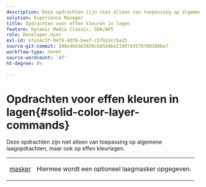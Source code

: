 ```yaml
---
description: Deze opdrachten zijn niet alleen van toepassing op algemene laagopdrachten, maar ook op effen kleurlagen.
solution: Experience Manager
title: Opdrachten voor effen kleuren in lagen
feature: Dynamic Media Classic, SDK/API
role: Developer,User
exl-id: e7a14c5f-9479-4df0-beef-c5792dcc5a25
source-git-commit: 206e4643e3926cb85b4be2189743578f88180be7
workflow-type: tm+mt
source-wordcount: '47'
ht-degree: 0%

---
```


# Opdrachten voor effen kleuren in lagen{#solid-color-layer-commands}

Deze opdrachten zijn niet alleen van toepassing op algemene laagopdrachten, maar ook op effen kleurlagen.

<table id="simpletable_4E563E4C797E45F390340258170BDCE4"> 
 <tr class="strow"> 
  <td class="stentry"> <p><a href="../../../../../../is-api/http-ref/image-serving-api-ref/c-http-protocol-reference/c-command-reference/r-mask.md#reference-922254e027404fb890b850e2723ee06e" type="reference" format="dita" scope="local"> masker</a> </p> </td> 
  <td class="stentry"> <p>Hiermee wordt een optioneel laagmasker opgegeven. </p></td> 
 </tr> 
</table>
